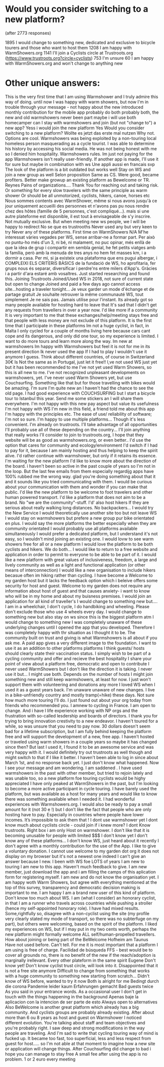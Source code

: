 # Would you consider switching to a new platform?
(after 2773 responses)

1895 I would change to something new, dedicated and exclusive to bicycle tourers and those who want to host them
1208 I am happy with WarmShowers.org
1141 I'll join a Cyclists circle at Trustroots.org (https://www.trustroots.org?circle=cyclists)
 753 I'm unsure
  60 I am happy with WarmShowers.org and won't change to anything new


# Other unique answers:

This is the very first time that I am using Warmshower and I truly admire this way of doing.
until now I was happy with warm showers, but now I'm in trouble through your message - not happy about the new introduced monthly contribution for the mobile app
probably do both
probably both, the new and old warmshowers
never been part
maybe i will use both
homecamper
can I stay with warmshowers and join (but not "change to") a new app?
Yess i would join the new platform
Yes
Would you consider switching to a new platform?
Wollte es jetzt das erste mal nutzen
Why not. Options are cool.
Warmshowers was being exploited by a non-touring local homeless person masquerading as a cycle tourist. I was able to determine his history by accessing his social media. He was not being honest with me so I denied him hospitality.
Warmshowers rules. Im just not paying for the app
Warmshowers isn't really user-friendly. If another app is made, I'll use it for sure but maybe in combination with ws
Une appli aussi en francais svp
The look of the platform is a bit outdated but works well
Stay on WS and join a new group as well 
Selon proposition
Same as CS. Were good, became profiters. Better make growup an existing platform as Bewelcome or TR.
Reynes
Pains of organizations.... Thank You for reaching out and taking risk.
Or something for every slow travelers with the same principle as warm shower
Or should be all unmotorized, cyclists, hikers, canoe, horses etc
Nous sommes contents avec WarmShower, même  si nous avons jusqu'à ce jour uniquement accueilli des personnes et n'avons pas pu nous rendre chez des hôtes (famille de 5 personnes,  c'est compliqué...). mais si une autre plateforme est disponible, il est tout à envisageable de s'y inscrire.
Not mutually exclusive. But when meeting new ws people, we I will be happy to redirect
No se que es trustrooths
Never used any but very keen to try
Never any of these platforms. First time on WarmShowers
N/A
M'he interessat vàries vegades per WS, sense arribar-ne a formar part. Per això no puntu-ho més d'un 3, ni bé, ni malament, no puc opinar, més enllà de que la idea de grup i compartir em sembla genial, he fet petits viatges amb la família, però amb la menuda de tres anys no hem fet masses km, i a dormir a casa. Per mi, si ja existeix una plataforma que ens pugui albergar, i COMPLEIXI ELS CRITERIS BÀSICS de la fundació de WS, ho aprofitaria, fer grups nous és separar, diversificar i perdre'ns entre milers d'App's. Gràcies i a partir d'ara estaré amb vosaltres.
Just started researching and found this.
Joining Trustroots
Joined/Used WS in 2018, not sure of current state but open to change
Joined and paid a few days ago cannot access site...hosting a traveler tonight...
Je veux garder un mode d'échange et de partage gratuit
Je souhaite retrouver la même communauté WS, tout simplement
Je ne sais pas. Jamais utilise pour l'instant.
Its already got so many people available for hosting hard to leave that
It's sad that I didn't get any requests from travellers in over a year now. I'd like more if a community
It is very important to me that these exchanges/help/meeting stays free and that people with less money are not exclude of this platform.
It is the first time that I participate in these platforms
Im not a huge cyclist, in fact, in Malta I only cycled for a couple of months living here because cars cant cope and its dangerous, and only did one tour, so my experience is limited. I want to do more tours and learn more along the way.
Im new at warmshowers
Im happy with Warmshowers but feel it is not for me in its present direction
Ik never used the app
If I had to play I wouldn't use it anymore I guess. Think about different countries, of course in Switzerland 30€ Is Not the same as in Portugal, just let it free!!
I,ve not used WS just yet but it has been recommended to me
I've not yet used Warm Showers, so this is all new to me.
I've not recognized unpleasant developments on warmshowers, yet.
I've never used Warm Showers yet, but use Couchsurfing. Something like that but for those travelling with bikes would be amazing.
I'm sure
I'm quite new an I haven't had the chance to see the old page. I had good experience with COUCHSURFING but I start a bicycle tour to Istanbul this year. Send me some stickers an I will share them everywhere.
I'm not happy with this new pay aspect but value its usefulness
I'm not happy with WS
I'm new in this field, a friend told me about this app
I'm happy with the principles etc. The ease of use/ reliability of software; I'm not so sure.
I'm happy to use multiple platforms... Though it's less convenient.
I'm already on trustroots.
I'll take advantage of all opportunities
I'll probably use all of these depending on the country...
I'll join anything that really works
I'll consider to join to trustroots.org, I hope that they website will be as good as warmshowers.org, or even better..
I'd use the option that cares for community and ecology/environment
I'd switch if I had to pay for it, because I am mainly hosting and thus helping to keep the spirit alive.
I'd rather continue with warmshower, but only if it retains its essence.  I'm waiting for the new platform
I'd like to know more about the direction of the board. i haven't been so active in the past couple of years so I'm not in the loop. But the last few emails from them especially regardijg apps have 100% rubbed me the wrong way. glad you're doing something about that it and it sounds like you tried communicating with them. I would be curious about your communication with them and wonder if you can make that public.
I'd like the new platform to be welcome to foot travelers and other human powered transport.
I'd like a platform that does not aim to be a brand. No "we are the community"-stuff. I'd' also host hikers If they are serious about really walking long distances. No backpackers...
I would try the New Service
I would theoretically use another site too but not leave WS
I would stay on warmshowers but prefere a new group pur bike orientated en plus.
I would say the more platforms the better especially when they are community orientated
I would probably use all platforms available simultaneously
I would prefer a dedicated platform, but I understand it's not easy, so I wouldn't mind joining an existing one.
I would lovw to see warm showers free for all or a new platform
I would love the platform to be both cyclists and hikers. We do both...
I would like to return to a free website and application in order to permit to everyone to be able to be part of it. 
I would like a new platform with great values ​​of inclusiveness, freedom, a large and lively community as well as a light and functional application (or other means of interconnection)
I would like a new organisation to include hikers becasue often im hiking rather than cycling. I have become a Welcome to my garden host but it lacks the feedback option  which i beleive offers some security for host and guest. Welcome to my garden does not require any information about host of guest and that causes anxiety- i want to know who will be in my home and about my buisness premises.
I would join an application for all kind of traveller's
I would change to something new but.... I am in a wheelchair, I don't cycle, I do handbiking and wheeling. Please don't exclude those who use 4 wheels every day.
I would change to something new but also stay on ws since this is the biggest platform atm
I would change to something new
I was completely unaware of these underlying changes until I opened the app that you developed. Therefore I was completely happy with thr situation as I thought it to be. The community built on trust and giving is what Warmshowers is all about if you ask me. A paid app gives a very different image to the foundation.
I want to use it as an addition to other platforms platforms
I think guests/ hosts should clearly state their vaccination status.
I simply wish to be part of a cycling community and offer and recieve the best hospitality
I share your point of view about a platform free, democratic and open to contribute
I never used WarmShowers but I don't like the direction it is taking.
I never use it but...
I might use both. Depends on the number of hosts
I might join something new and still keep warmshowers, at least for now.  I just won't support them with volunteering and donations any more
I loved WS when I used it as a guest years back. I'm unaware unaware of new changes.
I live in a bike-unfriendly country and mostly tramp(=hike) these days. Not sure how much more touring I'll do.
I just found out about your org today from friends who recommended you. I amnew to cycling in France. I  am open to change. And  i have l Iife experience working with NP orgs and the frustration with so-called lesdership and boards of directors. I thank you for trying to bring innovation  crestivity to a new endeavor.
I haven't toured for a while, so was unsure that you need to pay now. 30 dollars doesn't seem bad for a lifetime subscription, but I am fully behind keeping the platform free and will support the development of a new, free app.
I haven't hosted or traveled using warm showers in a couple years so maybe it has changed since then?   But last I used it, I found it to be an awesome service and was very happy with it.  I would definitely try out trustroots as well though and might switch to that if I like it better.
I haven't been able to log in since about March 1st, and no response back yet.  I just don't know what happened.  Now I see your message and am wondering.  I am saddened .
I have used warmshowers in the past with other member, but tried to rejoin lately and was unable too, so a new platform foe touring cyclists would be highy appreciated
I have only peaked at WarmShowers in the past, but I'm looking to become a more active participant in cycle touring.
I have barely used the platform, but was available as a host for many years and would like to know there was something available when I needed it.
I had wonderful experiences with Warmshowers.org. I would also be ready to pay a small amount for it (not 30 e !) but I don’t like the fact that people who are only hosting have to pay. Especially in countries where people have lower incomes. It’s impossible to ask them that !
I dont use warmshower yet
I dont know much about cyclists circle - could join if i knew more?
I dont Know trustroots. Right box i am only Host on warmshower.
I don't like that it is becoming unusable for people with limited $$$
I don't know yet
I don't know any of these platforms...
I don't know WS, just heard about it recently
I don't agree with a monthly contribution for the use of the App. I like to give a voluntary donation.
I cannot use welcome to my garden dot org it does not display on my browser but it's not a newest one indeed
I can't give an answer because I new.
I been with WS foe LOTS of years
I am new to touring
I am new to this app. Haven't much feedback to give.
I am new member, just download the app and i am filling the camps of this aplication form for registering myself.
I am new and do not know the organisation yet.
I am happy woth Warm Showers, but agree with everything mentioned at the top of this survey, transparency and democratic decision making is important to me.
I am happy
I am a brand new user of this kind of platform. Don't know too much about WS.
I am (what I consider) an honorary cyclist, in that I am a runner who travels across countries while pushing a stroller (hence my self-appointed honorary role). I have had mixed results. Some,rightfully so, disagree with a non-cyclist using the site (my profile very clearly stated my mode of transport, so there was no subterfuge on my part), but others were welcoming, based on the spirit of the platform. I liked my experiences on WS, but if I may put in my two cents worth, perhaps the new platform might formally welcome ALL self/human-propelled travellers.
How about joining or being part of the BeWelcome
Hofheim am Taunus
Have not used before. Can't tell.
For me it is most important that a platform I am using is free of charge.
Facilidad de búsqueda
FFS - best would be to cover all grounds no, there is no benefit of the new if the reach/adoption is marginally irellevant.
Every other plateform in the same spirit
Eugene
Don't know yet!
Don't know cyclist trust circle, will look into it.
Disappointed that it is not a free site anymore
Difficult to change from something that works with a huge community to something new starting from scratch...
Didn't know of WS before, wanted to try it now
Both is alright for me
Bedingt durch die corona Pandemie leider kaum Erfahrungen gemacht
Bad guests twice
As you said in your entrance words.
As a occasional user I don't get in touch with the things happening in the background
Apenas baje la aplicacion con la intencion de ser parte de esto
Always open to alternatives
Also BeWelcome is another great platform which already has a big community. And cyclists groups are probably already existing.
After about more than 6 ou 8 years as host and guest on Warmshower I noticed different evolution. You're talking about staff and team objectives and you're probably right. I saw deep and strong modifications in the way people are traveling. And I'm sad to write that cycling touring way of mind is fucked up. It became too fast, too superficial, less and less respect from guest for host..... so I'm not able at that moment to imagine how a new site or application will change things.
After Couchsurfing did change to bad i hope you can manage to stay free
A small fee after using the app is no problem. 1 or 2 euro every meeting
